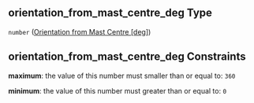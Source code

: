 ## orientation_from_mast_centre_deg Type

`number` ([Orientation from Mast Centre \[deg\]](iea43_wra_data_model-properties-measurement-location-measurement-location-properties-measurement-point-measurement-point-properties-interference-structures-interference-structures-properties-orientation-from-mast-centre-deg.md))

## orientation_from_mast_centre_deg Constraints

**maximum**: the value of this number must smaller than or equal to: `360`

**minimum**: the value of this number must greater than or equal to: `0`
